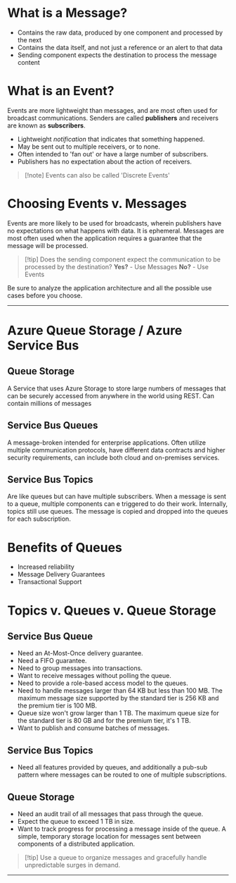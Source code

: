 # What is a Message?

- Contains the raw data, produced by one component and processed by the next
- Contains the data itself, and not just a reference or an alert to that data
- Sending component expects the destination to process the message content

# What is an Event?

Events are more lightweight than messages, and are most often used for broadcast communications.
Senders are called **publishers** and receivers are known as **subscribers**.

- Lightweight *notification* that indicates that something happened.
- May be sent out to multiple receivers, or to none.
- Often intended to 'fan out' or have a large number of subscribers.
- Publishers has no expectation about the action of receivers.

> [!note] Events can also be called 'Discrete Events'

# Choosing Events v. Messages

Events are more likely to be used for broadcasts, wherein publishers have no expectations on what happens with data. It is ephemeral.
Messages are most often used when the application requires a guarantee that the message will be processed.

> [!tip] Does the sending component expect the communication to be processed by the destination?
> **Yes?** - Use Messages
> **No?** - Use Events

Be sure to analyze the application architecture and all the possible use cases before you choose.

---

# Azure Queue Storage / Azure Service Bus

## Queue Storage

A Service that uses Azure Storage to store large numbers of messages that can be securely accessed from anywhere in the world using REST.
Can contain millions of messages

## Service Bus Queues

A message-broken intended for enterprise applications.
Often utilize multiple communication protocols, have different data contracts and higher security requirements, can include both cloud and on-premises services.

## Service Bus Topics

Are like queues but can have multiple subscribers.
When a message is sent to a queue, multiple components can e triggered to do their work.
Internally, topics still use queues. The message is copied and dropped into the queues for each subscription.

# Benefits of Queues

- Increased reliability
- Message Delivery Guarantees
- Transactional Support

# Topics v. Queues v. Queue Storage

## Service Bus Queue

- Need an At-Most-Once delivery guarantee.
- Need a FIFO guarantee.
- Need to group messages into transactions.
- Want to receive messages without polling the queue.
- Need to provide a role-based access model to the queues.
- Need to handle messages larger than 64 KB but less than 100 MB. The maximum message size supported by the standard tier is 256 KB and the premium tier is 100 MB.
- Queue size won't grow larger than 1 TB. The maximum queue size for the standard tier is 80 GB and for the premium tier, it's 1 TB.
- Want to publish and consume batches of messages.

## Service Bus Topics

- Need all features provided by queues, and additionally a pub-sub pattern where messages can be routed to one of multiple subscriptions.

## Queue Storage

- Need an audit trail of all messages that pass through the queue.
- Expect the queue to exceed 1 TB in size.
- Want to track progress for processing a message inside of the queue.
A simple, temporary storage location for messages sent between components of a distributed application.

> [!tip] Use a queue to organize messages and gracefully handle unpredictable surges in demand.

---
